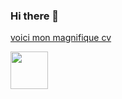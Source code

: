 ### Hi there 👋
  
[voici mon magnifique cv](https://github.com/Eliotbouju/Eliotbouju/blob/main/CV%202020%20DC-%202.pdf)

<img width="60px" src="upload.wikimedia.org/wikipedia/commons/thumb/c/ca/LinkedIn_logo_initials.png/600px-LinkedIn_logo_initials.png" />
<!--
**Eliotbouju/Eliotbouju** is a ✨ _special_ ✨ repository because its `README.md` (this file) appears on your GitHub profile.

Here are some ideas to get you started:

- 🔭 I’m currently working on ...
- 🌱 I’m currently learning ...
- 👯 I’m looking to collaborate on ...
- 🤔 I’m looking for help with ...
- 💬 Ask me about ...
- 📫 How to reach me: ...
- 😄 Pronouns: ...
- ⚡ Fun fact: ...
-->
